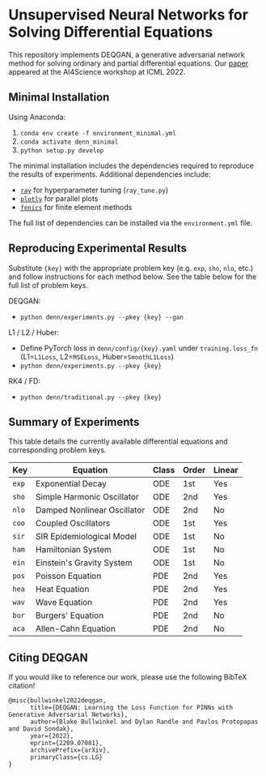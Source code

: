 # Unsupervised Neural Networks for Solving Differential Equations

This repository implements DEQGAN, a generative adversarial network method for solving ordinary and partial differential equations. Our [paper](https://arxiv.org/abs/2209.07081) appeared at the AI4Science workshop at ICML 2022.

## Minimal Installation

Using Anaconda:
1. `conda env create -f environment_minimal.yml`
2. `conda activate denn_minimal`
3. `python setup.py develop`

The minimal installation includes the dependencies required to reproduce the results of experiments. Additional dependencies include:

- [`ray`](https://ray.io/) for hyperparameter tuning (`ray_tune.py`)
- [`plotly`](https://plotly.com/) for parallel plots
- [`fenics`](https://fenicsproject.org/) for finite element methods

The full list of dependencies can be installed via the `environment.yml` file.

## Reproducing Experimental Results

Substitute `{key}` with the appropriate problem key (e.g. `exp`, `sho`, `nlo`, etc.) and follow instructions for each method below. See the table below for the full list of problem keys.

DEQGAN:
- `python denn/experiments.py --pkey {key} --gan`

L1 / L2 / Huber:
- Define PyTorch loss in `denn/config/{key}.yaml` under `training.loss_fn` (L1=`L1Loss`, L2=`MSELoss`, Huber=`SmoothL1Loss`)
- `python denn/experiments.py --pkey {key}`

RK4 / FD:
- `python denn/traditional.py --pkey {key}`

## Summary of Experiments

This table details the currently available differential equations and corresponding problem keys.

| Key   | Equation                    | Class | Order | Linear |
|-------|-----------------------------|-------|-------|--------|
| `exp` | Exponential Decay           | ODE   | 1st   | Yes    |
| `sho` | Simple Harmonic Oscillator  | ODE   | 2nd   | Yes    |
| `nlo` | Damped Nonlinear Oscillator | ODE   | 2nd   | No     |
| `coo` | Coupled Oscillators         | ODE   | 1st   | Yes    |
| `sir` | SIR Epidemiological Model   | ODE   | 1st   | No     |
| `ham` | Hamiltonian System          | ODE   | 1st   | No     |
| `ein` | Einstein's Gravity System   | ODE   | 1st   | No     |
| `pos` | Poisson Equation            | PDE   | 2nd   | Yes    |
| `hea` | Heat Equation               | PDE   | 2nd   | Yes    |
| `wav` | Wave Equation               | PDE   | 2nd   | Yes    |
| `bur` | Burgers' Equation           | PDE   | 2nd   | No     |
| `aca` | Allen-Cahn Equation         | PDE   | 2nd   | No     |

## Citing DEQGAN

If you would like to reference our work, please use the following BibTeX citation!

```
@misc{bullwinkel2022deqgan,
      title={DEQGAN: Learning the Loss Function for PINNs with Generative Adversarial Networks}, 
      author={Blake Bullwinkel and Dylan Randle and Pavlos Protopapas and David Sondak},
      year={2022},
      eprint={2209.07081},
      archivePrefix={arXiv},
      primaryClass={cs.LG}
}
```
